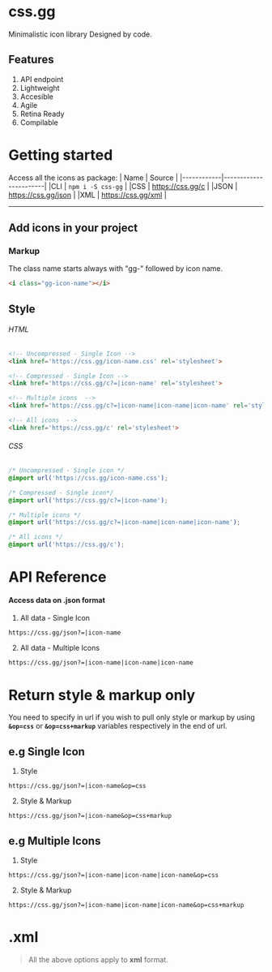 # css.gg
Minimalistic icon library Designed by code.

## Features
1. API endpoint
2. Lightweight
3. Accesible
4. Agile
5. Retina Ready
6. Compilable


# Getting started
Access all the icons as package:
|    Name    |  Source               |
|------------|-----------------------|
|CLI         | `npm i -S css-gg`     |
|CSS         | https://css.gg/c      |
|JSON        | https://css.gg/json   |
|XML         | https://css.gg/xml    |

****

## Add icons in your project

### Markup
The class name starts always with "gg-" followed by icon name.
```html
<i class="gg-icon-name"></i>
```

## Style

###### HTML
```html
<!-- Uncompressed - Single Icon -->
<link href='https://css.gg/icon-name.css' rel='stylesheet'>

<!-- Compressed - Single Icon -->
<link href='https://css.gg/c?=|icon-name' rel='stylesheet'>

<!-- Multiple icons  -->
<link href='https://css.gg/c?=|icon-name|icon-name|icon-name' rel='stylesheet'>

<!-- All icons  -->
<link href='https://css.gg/c' rel='stylesheet'>
```

###### CSS
```css
/* Uncompressed - Single icon */
@import url('https://css.gg/icon-name.css');

/* Compressed - Single icon*/
@import url('https://css.gg/c?=|icon-name');

/* Multiple icons */
@import url('https://css.gg/c?=|icon-name|icon-name|icon-name');

/* All icons */
@import url('https://css.gg/c');
```

# API Reference
#### Access data on .json format

1. All data - Single Icon
```
https://css.gg/json?=|icon-name
```
2. All data - Multiple Icons
```
https://css.gg/json?=|icon-name|icon-name|icon-name
```

# Return style & markup only

You need to specify in url if you wish to pull only style or markup by using **`&op=css`** or **`&op=css+markup`** variables respectively in the end of url.


## e.g Single Icon
 1. Style
```
https://css.gg/json?=|icon-name&op=css
```

2. Style & Markup
```
https://css.gg/json?=|icon-name&op=css+markup
```

## e.g Multiple Icons

1. Style
```
https://css.gg/json?=|icon-name|icon-name|icon-name&op=css
```

2. Style & Markup
```
https://css.gg/json?=|icon-name|icon-name|icon-name&op=css+markup
```

# .xml
> All the above options apply to **xml** format.